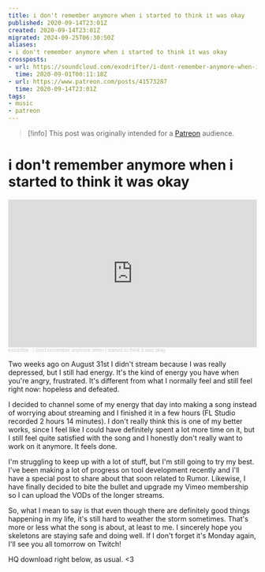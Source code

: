 ```yaml
---
title: i don't remember anymore when i started to think it was okay
published: 2020-09-14T23:01Z
created: 2020-09-14T23:01Z
migrated: 2024-09-25T06:30:50Z
aliases:
- i don't remember anymore when i started to think it was okay
crossposts:
- url: https://soundcloud.com/exodrifter/i-dont-remember-anymore-when-i-started-to-think-it-was-okay
  time: 2020-09-01T00:11:18Z
- url: https://www.patreon.com/posts/41573287
  time: 2020-09-14T23:01Z
tags:
- music
- patreon
---
```


> [!info]
> This post was originally intended for a [Patreon](../tags/patreon.md) audience.

# i don't remember anymore when i started to think it was okay

<iframe width="100%" height="300" scrolling="no" frameborder="no" allow="autoplay" src="https://w.soundcloud.com/player/?url=https%3A//api.soundcloud.com/tracks/885350821&color=%23ff5500&auto_play=false&hide_related=false&show_comments=true&show_user=true&show_reposts=false&show_teaser=true&visual=true"></iframe><div style="font-size: 10px; color: #cccccc;line-break: anywhere;word-break: normal;overflow: hidden;white-space: nowrap;text-overflow: ellipsis; font-family: Interstate,Lucida Grande,Lucida Sans Unicode,Lucida Sans,Garuda,Verdana,Tahoma,sans-serif;font-weight: 100;"><a href="https://soundcloud.com/exodrifter" title="exodrifter" target="_blank" style="color: #cccccc; text-decoration: none;">exodrifter</a> · <a href="https://soundcloud.com/exodrifter/i-dont-remember-anymore-when-i-started-to-think-it-was-okay" title="i don&#x27;t remember anymore when i started to think it was okay" target="_blank" style="color: #cccccc; text-decoration: none;">i don&#x27;t remember anymore when i started to think it was okay</a></div>

Two weeks ago on August 31st I didn't stream because I was really depressed, but I still had energy. It's the kind of energy you have when you're angry, frustrated. It's different from what I normally feel and still feel right now: hopeless and defeated.

I decided to channel some of my energy that day into making a song instead of worrying about streaming and I finished it in a few hours (FL Studio recorded 2 hours 14 minutes). I don't really think this is one of my better works, since I feel like I could have definitely spent a lot more time on it, but I still feel quite satisfied with the song and I honestly don't really want to work on it anymore. It feels done.

I'm struggling to keep up with a lot of stuff, but I'm still going to try my best. I've been making a lot of progress on tool development recently and I'll have a special post to share about that soon related to Rumor. Likewise, I have finally decided to bite the bullet and upgrade my Vimeo membership so I can upload the VODs of the longer streams.

So, what I mean to say is that even though there are definitely good things happening in my life, it's still hard to weather the storm sometimes. That's more or less what the song is about, at least to me. I sincerely hope you skeletons are staying safe and doing well. If I don't forget it's Monday again, I'll see you all tomorrow on Twitch!

HQ download right below, as usual. <3
